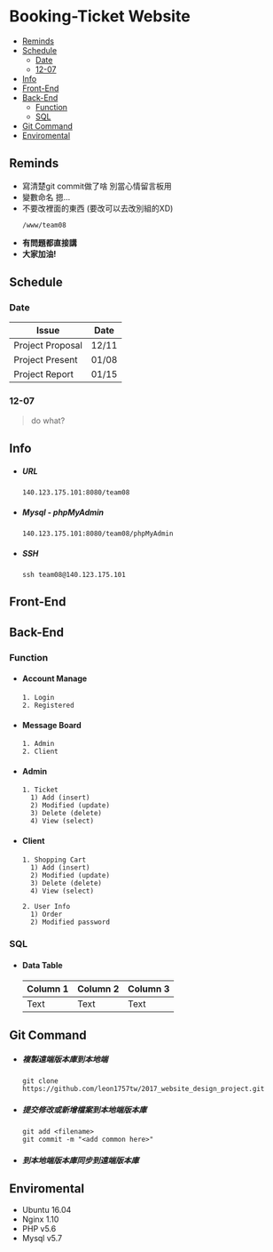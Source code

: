 # Booking-Ticket Website

* [Reminds](#reminds)
* [Schedule](#schedule)
  + [Date](#date)
  + [12-07](#12-07)
* [Info](#info)
* [Front-End](#front-end)
* [Back-End](#back-end)
  + [Function](#function)
  + [SQL](#sql)
* [Git Command](#git-command)
* [Enviromental](#enviromental)

<small><i><a href='http://ecotrust-canada.github.io/markdown-toc/'></a></i></small>

## Reminds
* 寫清楚git commit做了啥 別當心情留言板用
* 變數命名 摁...
* 不要改裡面的東西 (要改可以去改別組的XD)
    ```
    /www/team08
    ```
* **有問題都直接講**
* **大家加油!**


## Schedule
### Date
| Issue | Date |
| ----- | ---- |
| Project Proposal | 12/11 |
| Project Present  | 01/08 |
| Project Report   | 01/15 |

### 12-07
> do what?


## Info
* ##### URL
    ```
    140.123.175.101:8080/team08
    ```

* ##### Mysql - phpMyAdmin
    ```
    140.123.175.101:8080/team08/phpMyAdmin
    ```

* ##### SSH
    ```
    ssh team08@140.123.175.101
    ```


## Front-End


## Back-End
### Function
* #### Account Manage
    ```
    1. Login
    2. Registered
    ```

* #### Message Board
    ```
    1. Admin 
    2. Client
    ```

* #### Admin
    ```
    1. Ticket
      1) Add (insert)
      2) Modified (update)
      3) Delete (delete)
      4) View (select)  
    ```

* #### Client 
    ```
    1. Shopping Cart
      1) Add (insert)
      2) Modified (update)
      3) Delete (delete)
      4) View (select)

    2. User Info
      1) Order
      2) Modified password
    ``` 

### SQL
* #### Data Table
    | Column 1 | Column 2 | Column 3 |
    | -------- | -------- | -------- |
    | Text     | Text     | Text     |


## Git Command
* ##### 複製遠端版本庫到本地端
    ```
    git clone https://github.com/leon1757tw/2017_website_design_project.git
    ```

* ##### 提交修改或新增檔案到本地端版本庫
    ```
    git add <filename>
    git commit -m "<add common here>"
    ```

* ##### 到本地端版本庫同步到遠端版本庫


## Enviromental
* Ubuntu 16.04
* Nginx 1.10
* PHP v5.6
* Mysql v5.7
